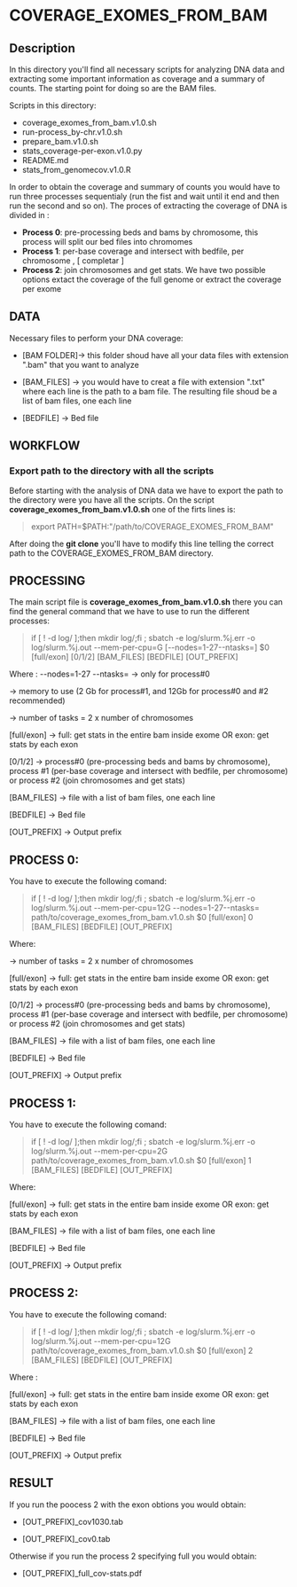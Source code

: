 # COVERAGE_EXOMES_FROM_BAM

<!-- /TOC -->

## Description

In this directory you'll find all necessary scripts for analyzing DNA data and extracting some important information as coverage  and a summary of counts. The starting point for doing so are the BAM files. 

Scripts in this directory: 

* coverage_exomes_from_bam.v1.0.sh  
* run-process_by-chr.v1.0.sh
* prepare_bam.v1.0.sh              
* stats_coverage-per-exon.v1.0.py
* README.md                         
* stats_from_genomecov.v1.0.R

In order to obtain the coverage and summary of counts you would have to run three processes sequentialy (run the fist and wait until it end and then run the second and so on). The proces of extracting the coverage of DNA is divided in :

 * **Process 0**: pre-processing beds and bams by chromosome, this process will split our bed files into chromomes
 * **Process 1**: per-base coverage and intersect with bedfile, per chromosome , [ completar ]
 * **Process 2**: join chromosomes and get stats. We have two possible options extact the coverage of the full genome or extract the coverage per exome

## DATA 

Necessary files to perform your DNA coverage:

* [BAM FOLDER]-> this folder shoud have all your data files with extension ".bam" that you want to analyze 

* [BAM_FILES] -> you would have to creat a file with extension ".txt" where each line is the path to a bam file. The resulting file shoud be a list of bam files, one each line

* [BEDFILE] -> Bed file


## WORKFLOW

### Export path to the directory with all the scripts

Before starting with the analysis of DNA data we have to export the path to the directory were you have all the scripts. On the script **coverage_exomes_from_bam.v1.0.sh** one of the firts lines is: 

> export PATH=$PATH:"/path/to/COVERAGE_EXOMES_FROM_BAM"

After doing the **git clone** you'll have to modify this line telling the correct path to the COVERAGE_EXOMES_FROM_BAM directory. 

## PROCESSING

The main script file is **coverage_exomes_from_bam.v1.0.sh** there you can find the general command that we have to use to run the different processes:

> if [ ! -d log/ ];then mkdir log/;fi ; sbatch -e log/slurm.%j.err -o log/slurm.%j.out --mem-per-cpu=<X>G [--nodes=1-27--ntasks=<Y>] $0 [full/exon] [0/1/2] [BAM_FILES] [BEDFILE] [OUT_PREFIX]
   
   Where : 
   --nodes=1-27 --ntasks=<Y> -> only for process#0
    
   <X> -> memory to use (2 Gb for process#1, and 12Gb for process#0 and #2 recommended)
    
   <Y> -> number of tasks = 2 x number of chromosomes
   
   [full/exon] -> full: get stats in the entire bam inside exome OR exon: get stats by each exon

   [0/1/2] -> process#0 (pre-processing beds and bams by chromosome), process #1 (per-base coverage and intersect with bedfile, per chromosome) or process #2 (join chromosomes and get stats)

   [BAM_FILES] -> file with a list of bam files, one each line

  [BEDFILE] -> Bed file

   [OUT_PREFIX] -> Output prefix
    

## PROCESS 0:

You have to execute the following comand:

> if [ ! -d log/ ];then mkdir log/;fi ; sbatch -e log/slurm.%j.err -o log/slurm.%j.out --mem-per-cpu=12G --nodes=1-27--ntasks=<Y> path/to/coverage_exomes_from_bam.v1.0.sh $0 [full/exon] 0 [BAM_FILES] [BEDFILE] [OUT_PREFIX]
    
   Where:
   
   <Y> -> number of tasks = 2 x number of chromosomes
   
   [full/exon] -> full: get stats in the entire bam inside exome OR exon: get stats by each exon

   [0/1/2] -> process#0 (pre-processing beds and bams by chromosome), process #1 (per-base coverage and intersect with bedfile, per chromosome) or process #2 (join chromosomes and get stats)

   [BAM_FILES] -> file with a list of bam files, one each line

  [BEDFILE] -> Bed file

   [OUT_PREFIX] -> Output prefix

## PROCESS 1:

You have to execute the following comand:

> if [ ! -d log/ ];then mkdir log/;fi ; sbatch -e log/slurm.%j.err -o log/slurm.%j.out --mem-per-cpu=2G  path/to/coverage_exomes_from_bam.v1.0.sh $0 [full/exon] 1 [BAM_FILES] [BEDFILE] [OUT_PREFIX]
    
   Where: 
   
   [full/exon] -> full: get stats in the entire bam inside exome OR exon: get stats by each exon

   [BAM_FILES] -> file with a list of bam files, one each line

   [BEDFILE] -> Bed file

   [OUT_PREFIX] -> Output prefix
   
   
## PROCESS 2:

You have to execute the following comand:

> if [ ! -d log/ ];then mkdir log/;fi ; sbatch -e log/slurm.%j.err -o log/slurm.%j.out --mem-per-cpu=12G path/to/coverage_exomes_from_bam.v1.0.sh $0 [full/exon] 2 [BAM_FILES] [BEDFILE] [OUT_PREFIX]
    

   Where : 
   
   [full/exon] -> full: get stats in the entire bam inside exome OR exon: get stats by each exon

   [BAM_FILES] -> file with a list of bam files, one each line

   [BEDFILE] -> Bed file

   [OUT_PREFIX] -> Output prefix
   
   
  ## RESULT
  
  If you run the poocess 2 with the exon obtions you would obtain:
  
   * [OUT_PREFIX]_cov1030.tab
    
   * [OUT_PREFIX]_cov0.tab
    
  Otherwise if you run the process 2 specifying full you would obtain:
  
   * [OUT_PREFIX]_full_cov-stats.pdf
    
   
